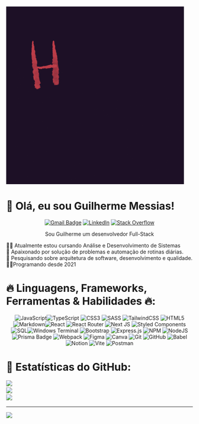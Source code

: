 ![Gif Hello](/public/giphy.gif)

# 👋 Olá, eu sou Guilherme Messias!

<div align='center'>

[![Gmail Badge](https://img.shields.io/badge/Gmail-EA4335?logo=gmail&logoColor=fff&style=flat)](mailto:messiasguilherme700@gmail.com?subject=Ol%C3%A1+Guilherme+Messias)
[![LinkedIn](https://img.shields.io/badge/LinkedIn-%230077B5.svg?logo=linkedin&logoColor=white)](https://linkedin.com/in/guilhermemessiasdev)
[![Stack Overflow](https://img.shields.io/badge/-Stackoverflow-FE7A16?logo=stack-overflow&logoColor=white)](https://stackoverflow.com/users/338693)

</div>

<div align='center'>

Sou Guilherme um desenvolvedor Full-Stack

</div>

👨‍💻 Atualmente estou cursando Análise e Desenvolvimento de Sistemas<br>🚀 Apaixonado por solução de problemas e automação de rotinas diárias.<br>🔎 Pesquisando sobre arquitetura de software, desenvolvimento e qualidade.<br>👨‍💻Programando desde 2021

# 🔥 Linguagens, Frameworks, Ferramentas & Habilidades 🔥:

<div align='center'>

![JavaScript](https://img.shields.io/badge/javascript-%23323330.svg?style=for-the-badge&logo=javascript&logoColor=%23F7DF1E)![TypeScript](https://img.shields.io/badge/typescript-%23007ACC.svg?style=for-the-badge&logo=typescript&logoColor=white) ![CSS3](https://img.shields.io/badge/css3-%231572B6.svg?style=for-the-badge&logo=css3&logoColor=white) ![SASS](https://img.shields.io/badge/SASS-hotpink.svg?style=for-the-badge&logo=SASS&logoColor=white) ![TailwindCSS](https://img.shields.io/badge/tailwindcss-%2338B2AC.svg?style=for-the-badge&logo=tailwind-css&logoColor=white)
![HTML5](https://img.shields.io/badge/html5-%23E34F26.svg?style=for-the-badge&logo=html5&logoColor=white) ![Markdown](https://img.shields.io/badge/markdown-%23000000.svg?style=for-the-badge&logo=markdown&logoColor=white)![React](https://img.shields.io/badge/react-%2320232a.svg?style=for-the-badge&logo=react&logoColor=%2361DAFB) ![React Router](https://img.shields.io/badge/React_Router-CA4245?style=for-the-badge&logo=react-router&logoColor=white) ![Next JS](https://img.shields.io/badge/Next-black?style=for-the-badge&logo=next.js&logoColor=white) ![Styled Components](https://img.shields.io/badge/styled--components-DB7093?style=for-the-badge&logo=styled-components&logoColor=white) ![SQL](https://img.shields.io/badge/postgres-%23316192.svg?style=for-the-badge&logo=postgresql&logoColor=white)![Windows Terminal](https://img.shields.io/badge/Windows%20Terminal-%234D4D4D.svg?style=for-the-badge&logo=windows-terminal&logoColor=white) ![Bootstrap](https://img.shields.io/badge/bootstrap-%238511FA.svg?style=for-the-badge&logo=bootstrap&logoColor=white) ![Express.js](https://img.shields.io/badge/express.js-%23404d59.svg?style=for-the-badge&logo=express&logoColor=%2361DAFB) ![NPM](https://img.shields.io/badge/NPM-%23CB3837.svg?style=for-the-badge&logo=npm&logoColor=white) ![NodeJS](https://img.shields.io/badge/node.js-6DA55F?style=for-the-badge&logo=node.js&logoColor=white) ![Prisma Badge](https://img.shields.io/badge/Prisma-2D3748?logo=prisma&logoColor=fff&style=for-the-badge) ![Webpack](https://img.shields.io/badge/webpack-%238DD6F9.svg?style=for-the-badge&logo=webpack&logoColor=black) ![Figma](https://img.shields.io/badge/figma-%23F24E1E.svg?style=for-the-badge&logo=figma&logoColor=white) ![Canva](https://img.shields.io/badge/Canva-%2300C4CC.svg?style=for-the-badge&logo=Canva&logoColor=white) ![Git](https://img.shields.io/badge/git-%23F05033.svg?style=for-the-badge&logo=git&logoColor=white) ![GitHub](https://img.shields.io/badge/github-%23121011.svg?style=for-the-badge&logo=github&logoColor=white) ![Babel](https://img.shields.io/badge/Babel-F9DC3e?style=for-the-badge&logo=babel&logoColor=black) ![Notion](https://img.shields.io/badge/Notion-%23000000.svg?style=for-the-badge&logo=notion&logoColor=white) ![Vite](https://img.shields.io/badge/vite-%23646CFF.svg?style=for-the-badge&logo=vite&logoColor=white) ![Postman](https://img.shields.io/badge/Postman-FF6C37?style=for-the-badge&logo=postman&logoColor=white)

</div>

# 🎌 Estatísticas do GitHub:

![](https://github-readme-stats.vercel.app/api?username=guilherme-messias&theme=dark&hide_border=false&include_all_commits=false&count_private=false)<br/>
![](https://github-readme-streak-stats.herokuapp.com/?user=guilherme-messias&theme=dark&hide_border=false)<br/>
![](https://github-readme-stats.vercel.app/api/top-langs/?username=guilherme-messias&theme=dark&hide_border=false&include_all_commits=false&count_private=false&layout=compact)

---

[![](https://visitcount.itsvg.in/api?id=guilherme-messias&icon=0&color=0)](https://visitcount.itsvg.in)
